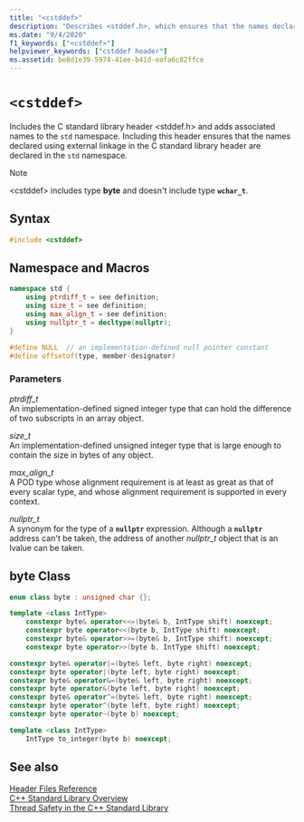 ```yaml
---
title: "<cstddef>"
description: "Describes <stddef.h>, which ensures that the names declared using external linkage in the C standard library header are declared in the `std` namespace."
ms.date: "9/4/2020"
f1_keywords: ["<cstddef>"]
helpviewer_keywords: ["cstddef header"]
ms.assetid: be8d1e39-5974-41ee-b41d-eafa6c82ffce
---
```

# `<cstddef>`

Includes the C standard library header \<stddef.h> and adds associated names to the `std` namespace. Including this header ensures that the names declared using external linkage in the C standard library header are declared in the `std` namespace.

> [!NOTE]
> \<cstddef> includes type **byte** and doesn't include type **`wchar_t`**.

## Syntax

```cpp
#include <cstddef>
```

## Namespace and Macros

```cpp
namespace std {
    using ptrdiff_t = see definition;
    using size_t = see definition;
    using max_align_t = see definition;
    using nullptr_t = decltype(nullptr);
}

#define NULL  // an implementation-defined null pointer constant
#define offsetof(type, member-designator)
```

### Parameters

*ptrdiff_t*\
An implementation-defined signed integer type that can hold the difference of two subscripts in an array object.

*size_t*\
An implementation-defined unsigned integer type that is large enough to contain the size in bytes of any object.

*max_align_t*\
A POD type whose alignment requirement is at least as great as that of every scalar type, and whose alignment requirement is supported in every context.

*nullptr_t*\
A synonym for the type of a **`nullptr`** expression. Although a **`nullptr`** address can't be taken, the address of another *nullptr_t* object that is an lvalue can be taken.

## byte Class

```cpp
enum class byte : unsigned char {};

template <class IntType>
    constexpr byte& operator<<=(byte& b, IntType shift) noexcept;
    constexpr byte operator<<(byte b, IntType shift) noexcept;
    constexpr byte& operator>>=(byte& b, IntType shift) noexcept;
    constexpr byte operator>>(byte b, IntType shift) noexcept;

constexpr byte& operator|=(byte& left, byte right) noexcept;
constexpr byte operator|(byte left, byte right) noexcept;
constexpr byte& operator&=(byte& left, byte right) noexcept;
constexpr byte operator&(byte left, byte right) noexcept;
constexpr byte& operator^=(byte& left, byte right) noexcept;
constexpr byte operator^(byte left, byte right) noexcept;
constexpr byte operator~(byte b) noexcept;

template <class IntType>
    IntType to_integer(byte b) noexcept;
```

## See also

[Header Files Reference](../standard-library/cpp-standard-library-header-files.md)\
[C++ Standard Library Overview](../standard-library/cpp-standard-library-overview.md)\
[Thread Safety in the C++ Standard Library](../standard-library/thread-safety-in-the-cpp-standard-library.md)
